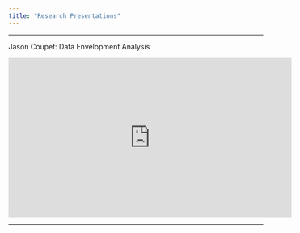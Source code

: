 ```yaml
---
title: "Research Presentations"
---
```


-------------------

Jason Coupet: Data Envelopment Analysis 

<iframe width="560" height="315" src="https://www.youtube.com/embed/UoKaPM006B8" title="YouTube video player" frameborder="0" allow="accelerometer; autoplay; clipboard-write; encrypted-media; gyroscope; picture-in-picture" allowfullscreen></iframe>

<br>

---------------------------
